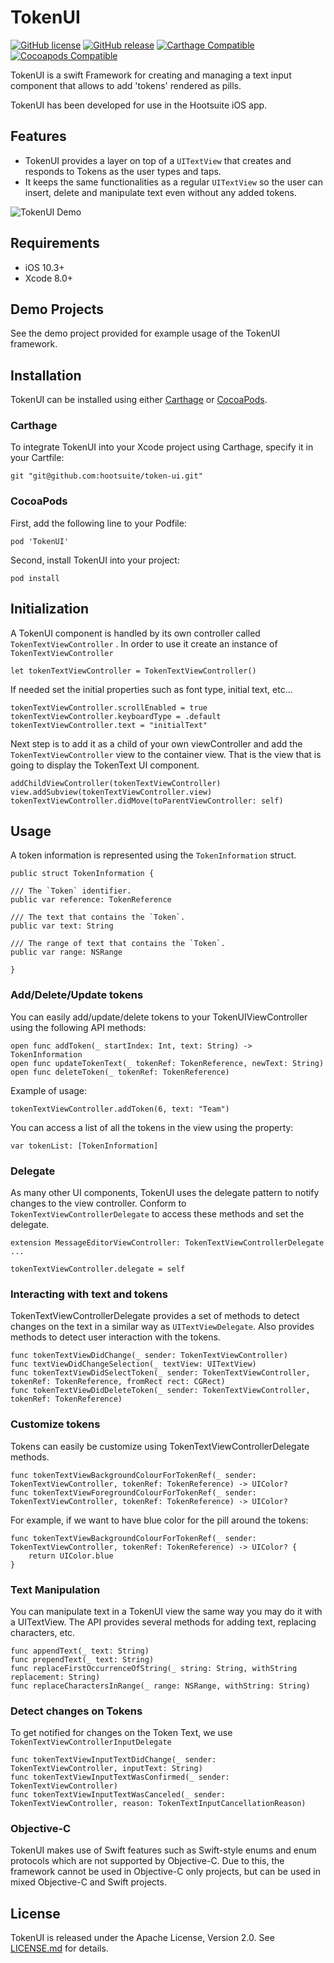 # TokenUI

[![GitHub license](https://img.shields.io/badge/license-Apache%202-lightgrey.svg)](https://raw.githubusercontent.com/Carthage/Carthage/master/LICENSE.md)
[![GitHub release](https://img.shields.io/github/release/carthage/carthage.svg)](https://github.com/Carthage/Carthage/releases)
[![Carthage Compatible](https://img.shields.io/badge/Carthage-compatible-4BC51D.svg?style=flat)](https://github.com/Carthage/Carthage)
[![Cocoapods Compatible](https://img.shields.io/cocoapods/v/Alamofire.svg)](https://img.shields.io/cocoapods/v/Alamofire.svg)

TokenUI is a swift Framework for creating and managing a text input component that allows to add 'tokens' rendered as pills.

TokenUI has been developed for use in the Hootsuite iOS app.

## Features

- TokenUI provides a layer on top of a `UITextView` that creates and responds to Tokens as the user types and taps.
- It keeps the same functionalities as a regular `UITextView` so the user can insert, delete and manipulate text even without any added tokens.

![TokenUI Demo](https://github.com/hootsuite/token-ui/tree/master/Demo/Resources/TokenUIDemo.gif)

## Requirements

- iOS 10.3+
- Xcode 8.0+

## Demo Projects

See the demo project provided for example usage of the TokenUI framework.


## Installation

TokenUI can be installed using either [Carthage](https://github.com/Carthage/Carthage) or [CocoaPods](https://cocoapods.org/).

### Carthage

To integrate TokenUI into your Xcode project using Carthage, specify it in your Cartfile:

```
git "git@github.com:hootsuite/token-ui.git"
```

### CocoaPods

First, add the following line to your Podfile:

```
pod 'TokenUI'
```

Second, install TokenUI into your project:

```
pod install
```


## Initialization

A TokenUI component is handled by its own controller called `TokenTextViewController` . In order to use it create an instance of `TokenTextViewController`

```
let tokenTextViewController = TokenTextViewController()
```

If needed set the initial properties such as font type, initial text, etc...

```
tokenTextViewController.scrollEnabled = true
tokenTextViewController.keyboardType = .default
tokenTextViewController.text = "initialText"

```

Next step is to add it as a child of your own viewController and add the `TokenTextViewController` view to the container view. That is the view that is going to display the TokenText UI component.

```
addChildViewController(tokenTextViewController)
view.addSubview(tokenTextViewController.view)
tokenTextViewController.didMove(toParentViewController: self)

```


## Usage

A token information is represented using the `TokenInformation` struct.

```
public struct TokenInformation {

/// The `Token` identifier.
public var reference: TokenReference

/// The text that contains the `Token`.
public var text: String

/// The range of text that contains the `Token`.
public var range: NSRange

}
```

### Add/Delete/Update tokens

You can easily add/update/delete tokens to your TokenUIViewController using the following API methods:

```
open func addToken(_ startIndex: Int, text: String) -> TokenInformation
open func updateTokenText(_ tokenRef: TokenReference, newText: String)
open func deleteToken(_ tokenRef: TokenReference)

```

Example of usage:

```
tokenTextViewController.addToken(6, text: "Team")
```


You can access a list of all the tokens in the view using the property:

```
var tokenList: [TokenInformation]
```


### Delegate


As many other UI components, TokenUI uses the delegate pattern to notify changes to the view controller. Conform to `TokenTextViewControllerDelegate` to access these methods and set the delegate.

```
extension MessageEditorViewController: TokenTextViewControllerDelegate
...

tokenTextViewController.delegate = self
```

### Interacting with text and tokens

TokenTextViewControllerDelegate provides a set of methods to detect changes on the text in a similar way as `UITextViewDelegate`. Also provides methods to detect user interaction with the tokens.

```
func tokenTextViewDidChange(_ sender: TokenTextViewController)
func textViewDidChangeSelection(_ textView: UITextView)
func tokenTextViewDidSelectToken(_ sender: TokenTextViewController, tokenRef: TokenReference, fromRect rect: CGRect)
func tokenTextViewDidDeleteToken(_ sender: TokenTextViewController, tokenRef: TokenReference)

```

### Customize tokens

Tokens can easily be customize using TokenTextViewControllerDelegate methods.

```
func tokenTextViewBackgroundColourForTokenRef(_ sender: TokenTextViewController, tokenRef: TokenReference) -> UIColor?
func tokenTextViewForegroundColourForTokenRef(_ sender: TokenTextViewController, tokenRef: TokenReference) -> UIColor?
```

For example, if we want to have blue color for the pill around the tokens:

```
func tokenTextViewBackgroundColourForTokenRef(_ sender: TokenTextViewController, tokenRef: TokenReference) -> UIColor? {
	return UIColor.blue
}
```

### Text Manipulation

You can manipulate text in a TokenUI view the same way you may do it with a UITextView. The API provides several methods for adding text, replacing characters, etc.

```
func appendText(_ text: String)
func prependText(_ text: String)
func replaceFirstOccurrenceOfString(_ string: String, withString replacement: String)
func replaceCharactersInRange(_ range: NSRange, withString: String)
```

### Detect changes on Tokens

To get notified for changes on the Token Text, we use `TokenTextViewControllerInputDelegate`

```
func tokenTextViewInputTextDidChange(_ sender: TokenTextViewController, inputText: String)
func tokenTextViewInputTextWasConfirmed(_ sender: TokenTextViewController)
func tokenTextViewInputTextWasCanceled(_ sender: TokenTextViewController, reason: TokenTextInputCancellationReason)
```


### Objective-C

TokenUI makes use of Swift features such as Swift-style enums and enum protocols which are not supported by Objective-C. Due to this, the framework cannot be used in Objective-C only projects, but can be used in mixed Objective-C and Swift projects.


## License

TokenUI is released under the Apache License, Version 2.0. See [LICENSE.md](LICENSE.md) for details.

